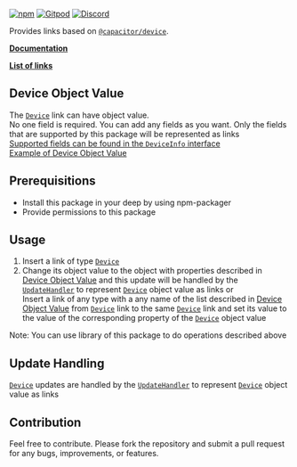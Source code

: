 [![npm](https://img.shields.io/npm/v/@deep-foundation/capacitor-device.svg)](https://www.npmjs.com/package/@deep-foundation/capacitor-device) 
[![Gitpod](https://img.shields.io/badge/Gitpod-ready--to--code-blue?logo=gitpod)](https://gitpod.io/#https://github.com/deep-foundation/capacitor-device) 
[![Discord](https://badgen.net/badge/icon/discord?icon=discord&label&color=purple)](https://discord.gg/deep-foundation)

Provides links based on [`@capacitor/device`](https://www.npmjs.com/package/@capacitor/device). 

[**Documentation**](https://deep-foundation.github.io/capacitor-device/) 

[**List of links**](https://deep-foundation.github.io/capacitor-device/enums/LinkName.html)

## Device Object Value

The [`Device`] link can have object value.  
No one field is required. You can add any fields as you want.  Only the fields that are supported by this package will be represented as links   
[Supported fields can be found in the `DeviceInfo` interface](https://deep-foundation.github.io/capacitor-device/types/DeviceInfo.html)  
[Example of Device Object Value](https://deep-foundation.github.io/capacitor-device/types/DeviceInfo.html#md:device-info-example)

## Prerequisitions
- Install this package in your deep by using npm-packager
- Provide permissions to this package

## Usage

1. Insert a link of type [`Device`] 
2.  Change its object value to the object with properties described in [Device Object Value](#md:device-object-value) and this update will be handled by the [`UpdateHandler`](https://freephoenix888.github.io/object-to-links-async-converter/enums/LinkName.html#UpdateHandler) to represent [`Device`] object value as links
or  
Insert a link of any type with a any name of the list described in [Device Object Value](#md:device-object-value) from [`Device`] link to the same [`Device`] link and set its value to the value of the corresponding property of the [`Device`] object value

Note: You can use library of this package to do operations described above 

## Update Handling

[`Device`] updates are handled by the [`UpdateHandler`](https://freephoenix888.github.io/object-to-links-async-converter/enums/LinkName.html#UpdateHandler) to represent [`Device`] object value as links

## Contribution

Feel free to contribute. Please fork the repository and submit a pull request for any bugs, improvements, or features.

[`Device`]: https://deep-foundation.github.io/capacitor-device/enums/LinkName.html#Device